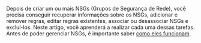 Depois de criar um ou mais NSGs (Grupos de Segurança de Rede), você precisa conseguir recuperar informações sobre os NSGs, adicionar e remover regras, editar regras existentes, associar ou desassociar NSGs e excluí-los. Neste artigo, você aprenderá a realizar cada uma dessas tarefas. Antes de poder gerenciar NSGs, é importante saber [como eles funcionam](../articles/virtual-network/virtual-networks-nsg.md).

<!---HONumber=AcomDC_0323_2016-->
